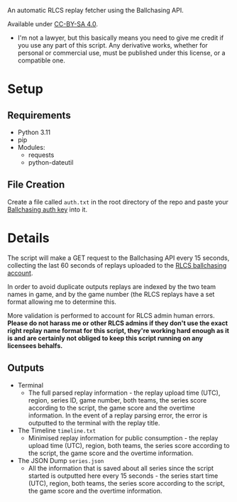 An automatic RLCS replay fetcher using the Ballchasing API.

Available under [CC-BY-SA 4.0](https://creativecommons.org/licenses/by-sa/4.0/legalcode.txt).
* I'm not a lawyer, but this basically means you need to give me credit if you use any part of this script. Any derivative works, whether for personal or commercial use, must be published under this license, or a compatible one.

# Setup

## Requirements
* Python 3.11
* pip
* Modules:
    * requests
    * python-dateutil

## File Creation
Create a file called `auth.txt` in the root directory of the repo and paste your [Ballchasing auth key](https://ballchasing.com/upload) into it.

# Details
The script will make a GET request to the Ballchasing API every 15 seconds, collecting the last 60 seconds of replays uploaded to the [RLCS ballchasing account](https://ballchasing.com/?uploader=76561199225615730).

In order to avoid duplicate outputs replays are indexed by the two team names in game, and by the game number (the RLCS replays have a set format allowing me to determine this.

More validation is performed to account for RLCS admin human errors. **Please do not harass me or other RLCS admins if they don't use the exact right replay name format for this script, they're working hard enough as it is and are certainly not obliged to keep this script running on any licensees behalfs.**

## Outputs
* Terminal
    * The full parsed replay information - the replay upload time (UTC), region, series ID, game number, both teams, the series score according to the script, the game score and the overtime information. In the event of a replay parsing error, the error is outputted to the terminal with the replay title.
* The Timeline `timeline.txt`
    * Minimised replay information for public consumption - the replay upload time (UTC), region, both teams, the series score according to the script, the game score and the overtime information.
* The JSON Dump `series.json`
    * All the information that is saved about all series since the script started is outputted here every 15 seconds - the series start time (UTC), region, both teams, the series score according to the script, the game score and the overtime information.
